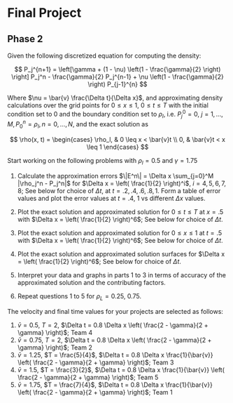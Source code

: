 # Final Project
## Phase 2

Given the following discretized equation for computing the density:

$$
P_j^{n+1} = \left[\gamma + (1 - \nu) \left(1 - \frac{\gamma}{2} \right) \right] P_j^n - \frac{\gamma}{2} P_j^{n-1} + \nu \left(1 - \frac{\gamma}{2} \right) P_{j-1}^{n}
$$


Where $\nu = \bar{v} \frac{\Delta t}{\Delta x}$, and approximating density calculations over the grid points for $0 \leq x \leq 1$, $0 \leq t \leq T$ with the initial condition set to 0 and the boundary condition set to $\rho_{l}$, i.e. $P_{j}^{0}=0$, $j=1,\dots,M,P_{0}^n=\rho_{l},n=0,\dots,N$, and the exact solution as 

$$
\rho(x, t) = \begin{cases} 
\rho_l, & 0 \leq x < \bar{v}t \\
0, & \bar{v}t < x \leq 1 
\end{cases}
$$

Start working on the following problems with $\rho_{l}=0.5$ and $\gamma=1.75$

1. Calculate the approximation errors $\|E^n\| = \Delta x \sum_{j=0}^M |\rho_j^n - P_j^n|$ for $\Delta x = \left( \frac{1}{2} \right)^i$, $i = 4, 5, 6, 7, 8$; See below for choice of $\Delta t$, at $t = .2, .4, .6, .8, 1$. Form a table of error values and plot the error values at $t = .4,\ 1$ vs different $\Delta x$ values.

2. Plot the exact solution and approximated solution for $0 \leq t \leq T$ at $x = .5$ with $\Delta x = \left( \frac{1}{2} \right)^6$; See below for choice of $\Delta t$.

3. Plot the exact solution and approximated solution for $0 \leq x \leq 1$ at $t = .5$ with $\Delta x = \left( \frac{1}{2} \right)^6$; See below for choice of $\Delta t$.

4. Plot the exact solution and approximated solution surfaces for $\Delta x = \left( \frac{1}{2} \right)^6$; See below for choice of $\Delta t$.

5. Interpret your data and graphs in parts 1 to 3 in terms of accuracy of the approximated solution and the contributing factors.

6. Repeat questions 1 to 5 for $\rho_L = 0.25,\ 0.75$.

The velocity and final time values for your projects are selected as follows:

1. $\bar{v} = 0.5$, $T = 2$, $\Delta t = 0.8 \Delta x \left( \frac{2 - \gamma}{2 + \gamma} \right)$; Team 4 
2. $\bar{v} = 0.75$, $T = 2$, $\Delta t = 0.8 \Delta x \left( \frac{2 - \gamma}{2 + \gamma} \right)$; Team 2
3. $\bar{v} = 1.25$, $T = \frac{5}{4}$, $\Delta t = 0.8 \Delta x \frac{1}{\bar{v}} \left( \frac{2 - \gamma}{2 + \gamma} \right)$; Team 3
4. $\bar{v} = 1.5$, $T = \frac{3}{2}$, $\Delta t = 0.8 \Delta x \frac{1}{\bar{v}} \left( \frac{2 - \gamma}{2 + \gamma} \right)$; Team 5
5. $\bar{v} = 1.75$, $T = \frac{7}{4}$, $\Delta t = 0.8 \Delta x \frac{1}{\bar{v}} \left( \frac{2 - \gamma}{2 + \gamma} \right)$; Team 1